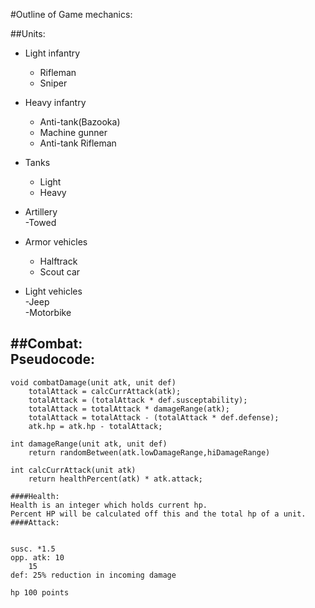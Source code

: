 #Outline of Game mechanics:  

##Units:  
* Light infantry  
  - Rifleman  
  - Sniper  

* Heavy infantry  
  - Anti-tank(Bazooka)  
  - Machine gunner  
  - Anti-tank Rifleman  

* Tanks  
  - Light  
  - Heavy  

* Artillery  
  -Towed  

* Armor vehicles  
  - Halftrack  
  - Scout car  

* Light vehicles  
  -Jeep  
  -Motorbike  

##Combat:  
Pseudocode:
-----------------
````
void combatDamage(unit atk, unit def)
	totalAttack = calcCurrAttack(atk);  
	totalAttack = (totalAttack * def.susceptability);   
	totalAttack = totalAttack * damageRange(atk);  
	totalAttack = totalAttack - (totalAttack * def.defense);  
	atk.hp = atk.hp - totalAttack;  
````
````	
int damageRange(unit atk, unit def)  
	return randomBetween(atk.lowDamageRange,hiDamageRange)  
````
````	
int calcCurrAttack(unit atk)  
	return healthPercent(atk) * atk.attack;  
````
    ####Health:  
    Health is an integer which holds current hp.  
	Percent HP will be calculated off this and the total hp of a unit.  
    ####Attack:  
    

    susc. *1.5  
    opp. atk: 10  
        15  
    def: 25% reduction in incoming damage  
        
    hp 100 points
